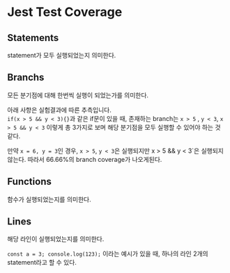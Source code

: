 # Jest Test Coverage

## Statements

statement가 모두 실행되었는지 의미한다.

## Branchs

모든 분기점에 대해 한번씩 실행이 되었는가를 의미한다.

아래 사항은 실험결과에 따른 추측입니다.  
`if(x > 5 && y < 3){}`과 같은 if문이 있을 때, 존재하는 branch는 `x > 5` , `y < 3`, `x > 5 && y < 3` 이렇게 총 3가지로 보며 해당 분기점을 모두 실행할 수 있어야 하는 것 같다.

만약 `x = 6, y = 3`인 경우, `x > 5`, `y < 3`은 실행되지만 x > 5 && y < 3`은 실행되지 않는다. 따라서 66.66%의 branch coverage가 나오게된다.

## Functions

함수가 실행되었는지를 의미한다.

## Lines

해당 라인이 실행되었는지를 의미한다.

`const a = 3; console.log(123);` 이라는 예시가 있을 때, 하나의 라인 2개의 statement라고 할 수 있다.
